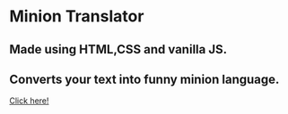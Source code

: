 # Minion Translator
## Made using HTML,CSS and vanilla JS.
## Converts your text into funny minion language.
 [Click here!](https://minion-funny-translation.netlify.app/)